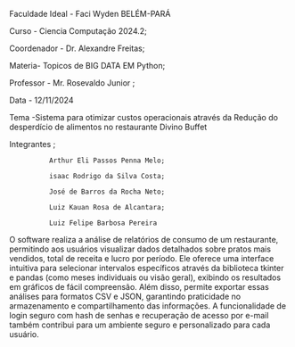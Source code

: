 Faculdade Ideal - Faci Wyden              BELÉM-PARÁ
      
Curso - Ciencia Computação 2024.2;

Coordenador - Dr. Alexandre Freitas;

Materia- Topicos de BIG DATA EM Python;

Professor - Mr. Rosevaldo Junior ;

Data - 12/11/2024

Tema -Sistema para otimizar custos operacionais através da
Redução do desperdício de alimentos no restaurante Divino Buffet

Integrantes ;
              
              Arthur Eli Passos Penna Melo;

              isaac Rodrigo da Silva Costa;
              
              José de Barros da Rocha Neto;
              
              Luiz Kauan Rosa de Alcantara;
              
              Luiz Felipe Barbosa Pereira

  O software realiza a análise de relatórios de consumo de um restaurante, permitindo aos usuários visualizar dados detalhados sobre pratos mais vendidos, total de receita e lucro por período. Ele oferece uma interface intuitiva para selecionar intervalos específicos através da biblioteca tkinter e pandas (como meses individuais ou visão geral), exibindo os resultados em gráficos de fácil compreensão. Além disso, permite exportar essas análises para formatos CSV e JSON, garantindo praticidade no armazenamento e compartilhamento das informações. A funcionalidade de login seguro com hash de senhas e recuperação de acesso por e-mail também contribui para um ambiente seguro e personalizado para cada usuário.
